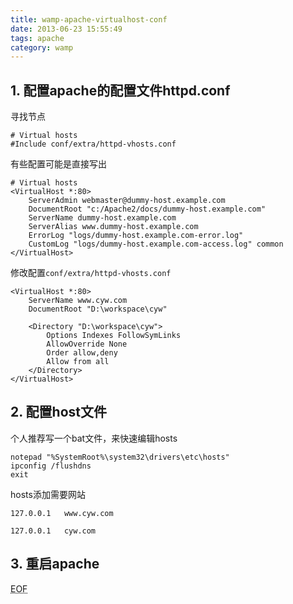 ```yaml
---
title: wamp-apache-virtualhost-conf
date: 2013-06-23 15:55:49
tags: apache
category: wamp
---
```


## 1. 配置apache的配置文件httpd.conf


寻找节点

	# Virtual hosts
	#Include conf/extra/httpd-vhosts.conf

有些配置可能是直接写出

	# Virtual hosts
	<VirtualHost *:80>
	    ServerAdmin webmaster@dummy-host.example.com
	    DocumentRoot "c:/Apache2/docs/dummy-host.example.com"
	    ServerName dummy-host.example.com
	    ServerAlias www.dummy-host.example.com
	    ErrorLog "logs/dummy-host.example.com-error.log"
	    CustomLog "logs/dummy-host.example.com-access.log" common
	</VirtualHost>

修改配置`conf/extra/httpd-vhosts.conf`

	<VirtualHost *:80>
	    ServerName www.cyw.com
	    DocumentRoot "D:\workspace\cyw"
	 
	    <Directory "D:\workspace\cyw">
	        Options Indexes FollowSymLinks
	        AllowOverride None
	        Order allow,deny
	        Allow from all
	    </Directory>
	</VirtualHost>


## 2. 配置host文件

个人推荐写一个bat文件，来快速编辑hosts


	notepad "%SystemRoot%\system32\drivers\etc\hosts" 
	ipconfig /flushdns 
	exit


hosts添加需要网站

	
	127.0.0.1	www.cyw.com

	127.0.0.1	cyw.com


## 3. 重启apache

	


















<!-- more -->




<abbr title="End of file">EOF</abbr>